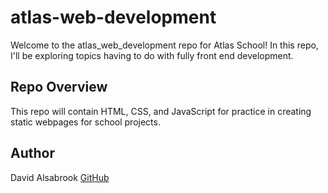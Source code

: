 # atlas-web-development

Welcome to the atlas_web_development repo for Atlas School! In this repo, I'll be exploring topics having to do with fully front end development.

## Repo Overview

This repo will contain HTML, CSS, and JavaScript for practice in creating static webpages for school projects.

## Author
David Alsabrook [GitHub](https://github.com/DAlsabrook)
